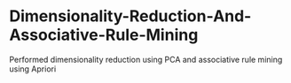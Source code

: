 # Dimensionality-Reduction-And-Associative-Rule-Mining
Performed dimensionality reduction using PCA and associative rule mining using Apriori
